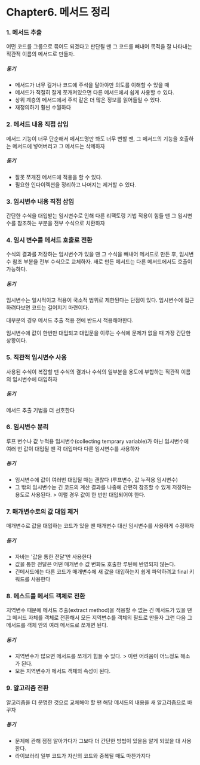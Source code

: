 # Chapter6. 메서드 정리

### 1. 메서드 추출

어떤 코드를 그룹으로 묶어도 되겠다고 판단될 땐 그 코드를 빼내어 목적을 잘 나타내는 직관적 이름의 메서드로 만들자.

##### 동기

- 메서드가 너무 길거나 코드에 주석을 달아야만 의도를 이해할 수 있을 때
- 메서드가 적절히 잘게 쪼개져있으면 다른 메서드에서 쉽게 사용할 수 있다.
- 상위 계층의 메서드에서 주석 같은 더 많은 정보를 읽어들일 수 있다.
- 재정의하기 훨씬 수월하다



### 2. 메서드 내용 직접 삽입

메서드 기능이 너무 단순해서 메서드명만 봐도 너무 뻔할 땐, 그 메서드의 기능을 호출하는 메서드에 넣어버리고 그 메서드는 삭제하자

##### 동기

- 잘못 쪼개진 메서드에 적용을 할 수 있다.
- 필요한 인다이렉션을 정리하고 나머지는 제거할 수 있다.



### 3. 임시변수 내용 직접 삽입

간단한 수식을 대입받는 임시변수로 인해 다른 리팩토링 기법 적용이 힘들 땐 그 임시변수를 참조하는 부분을 전부 수식으로 치환하자



### 4. 임시 변수를 메서드 호출로 전환

수식의 결과를 저장하는 임시변수가 있을 땐 그 수식을 빼내어 메서드로 만든 후, 임시변수 참조 부분을 전부 수식으로 교체하자. 새로 만든 메서드는 다른 메서드에서도 호출이 가능하다.

##### 동기

임시변수는 일시적이고 적용이 국소적 범위로 제한된다는 단점이 있다. 임시변수에 접근하려다보면 코드는 길어지기 마련이다.

대부분의 경우 메서드 추출 적용 전에 반드시 적용해야한다.

임시변수에 값이 한번만 대입되고 대입문을 이루는 수식에 문제가 없을 때 가장 간단한 상황이다.



### 5. 직관적 임시변수 사용

사용된 수식이 복잡할 땐 수식의 결과나 수식의 일부분을 용도에 부합하는 직관적 이름의 임시변수에 대입하자

##### 동기

메서드 추출 기법을 더 선호한다





### 6. 임시변수 분리

루프 변수나 값 누적용 임시변수(collecting temprary variable)가 아닌 임시변수에 여러 번 값이 대입될 땐 각 대입마다 다른 임시변수를 사용하자

##### 동기

- 임시변수에 값이 여러번 대입될 때는 괜찮다 (루프변수, 값 누적용 임시변수)
- 그 밖의 임시변수늩 긴 코드의 계산 결과를 나중에 간편히 참조할 수 있게 저장하는 용도로 사용된다. > 이럴 경우 값이 한 번만 대입되어야 한다.



### 7. 매개변수로의 값 대입 제거

매개변수로 값을 대입하는 코드가 있을 땐 매개변수 대신 임시변수를 사용하게 수정하자 

##### 동기

- 자바는 '값을 통한 전달'만 사용한다
- 값을 통한 전달은 어떤 매개변수 값 변화도 호출한 루틴에 반영되지 않는다.
- 긴메서드에는 다른 코드가 매개변수에 새 값을 대입하는지 쉽게 파악하려고 final 키워드를 사용한다



### 8. 메스드를 메서드 객체로 전환

지역변수 때문에 메서드 추출(extract method)을 적용할 수 없는 긴 메서드가 있을 땐 그 메서드 자체를 객체로 전환해서 모든 지역변수를 객체의 필드로 만들자 그런 다음 그 메서드를 객체 안의 여러 메서드로 쪼개면 된다.

##### 동기

- 지역변수가 많으면 메서드를 쪼개기 힘들 수 있다. > 이런 어려움이 어느정도 해소가 된다.
- 모든 지역변수가 메서드 객체의 속성이 된다.



### 9. 알고리즘 전환

알고리즘을 더 분명한 것으로 교체해야 할 땐 해당 메서드의 내용을 새 알고리즘으로 바꾸자

##### 동기

- 문제에 관해 점점 알아가다가 그보다 더 간단한 방법이 있을음 알게 되었을 대 사용한다.
- 라이브러리 일부 코드가 자신의 코드와 중복될 때도 마찬가지다

